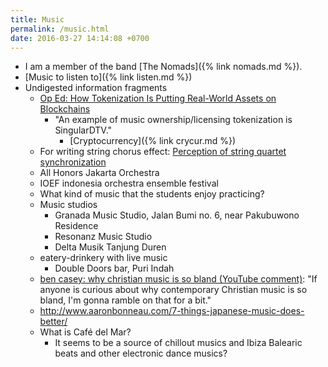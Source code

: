 ```yaml
---
title: Music
permalink: /music.html
date: 2016-03-27 14:14:08 +0700
---
```


- I am a member of the band [The Nomads]({% link nomads.md %}).
- [Music to listen to]({% link listen.md %})
- Undigested information fragments
    - [Op Ed: How Tokenization Is Putting Real-World Assets on Blockchains](https://bitcoinmagazine.com/articles/op-ed-how-tokenization-putting-real-world-assets-blockchains/)
        - "An example of music ownership/licensing tokenization is SingularDTV."
            - [Cryptocurrency]({% link crycur.md %})
    - For writing string chorus effect: [Perception of string quartet synchronization](https://www.ncbi.nlm.nih.gov/pmc/articles/PMC4196478/)
    - All Honors Jakarta Orchestra
    - IOEF indonesia orchestra ensemble festival
    - What kind of music that the students enjoy practicing?
    - Music studios
        - Granada Music Studio, Jalan Bumi no. 6, near Pakubuwono Residence
        - Resonanz Music Studio
        - Delta Musik Tanjung Duren
    - eatery-drinkery with live music
        - Double Doors bar, Puri Indah
    - [ben casey: why christian music is so bland (YouTube comment)](https://www.youtube.com/watch?v=zH_5j3Wm9qM&lc=UghFffTwyUZtIHgCoAEC):
    "If anyone is curious about why contemporary Christian music is so bland, I'm gonna ramble on that for a bit."
    - http://www.aaronbonneau.com/7-things-japanese-music-does-better/
    - What is Café del Mar?
        - It seems to be a source of chillout musics and Ibiza Balearic beats and other electronic dance musics?
